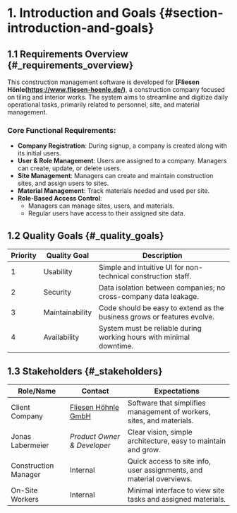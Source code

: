 # 1. Introduction and Goals {#section-introduction-and-goals}

## 1.1 Requirements Overview {#_requirements_overview}

This construction management software is developed for **[Fliesen Hönle(https://www.fliesen-hoenle.de/)**, a construction company focused on tiling and interior works. The system aims to streamline and digitize daily operational tasks, primarily related to personnel, site, and material management.

### Core Functional Requirements:

- **Company Registration**: During signup, a company is created along with its initial users.
- **User & Role Management**: Users are assigned to a company. Managers can create, update, or delete users.
- **Site Management**: Managers can create and maintain construction sites, and assign users to sites.
- **Material Management**: Track materials needed and used per site.
- **Role-Based Access Control**:
  - Managers can manage sites, users, and materials.
  - Regular users have access to their assigned site data.

## 1.2 Quality Goals {#_quality_goals}

| Priority | Quality Goal     | Description                                                                 |
|----------|------------------|-----------------------------------------------------------------------------|
| 1        | Usability        | Simple and intuitive UI for non-technical construction staff.               |
| 2        | Security         | Data isolation between companies; no cross-company data leakage.           |
| 3        | Maintainability  | Code should be easy to extend as the business grows or features evolve.    |
| 4        | Availability     | System must be reliable during working hours with minimal downtime.        |

## 1.3 Stakeholders {#_stakeholders}

| Role/Name             | Contact                           | Expectations                                                             |
|-----------------------|-----------------------------------|--------------------------------------------------------------------------|
| Client Company        | [Fliesen Höhnle GmbH](https://www.fliesen-hoenle.de/) | Software that simplifies management of workers, sites, and materials.     |
|  Jonas Labermeier   | *Product Owner & Developer*       | Clear vision, simple architecture, easy to maintain and grow.            |
| Construction Manager  | Internal                          | Quick access to site info, user assignments, and material overviews.     |
| On-Site Workers       | Internal                          | Minimal interface to view site tasks and assigned materials.             |
